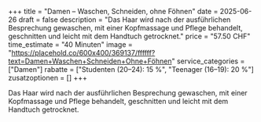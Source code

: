+++
title = "Damen – Waschen, Schneiden, ohne Föhnen"
date = 2025-06-26
draft = false
description = "Das Haar wird nach der ausführlichen Besprechung gewaschen, mit einer Kopfmassage und Pflege behandelt, geschnitten und leicht mit dem Handtuch getrocknet."
price = "57.50 CHF"
time_estimate = "40 Minuten"
image = "https://placehold.co/600x400/369137/ffffff?text=Damen+Waschen+Schneiden+Ohne+Föhnen"
service_categories = ["Damen"]
rabatte = ["Studenten (20–24): 15 %", "Teenager (16–19): 20 %"]
zusatzoptionen = []
+++

Das Haar wird nach der ausführlichen Besprechung gewaschen, mit einer Kopfmassage und Pflege behandelt, geschnitten und leicht mit dem Handtuch getrocknet.
